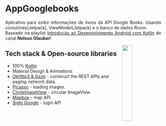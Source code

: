 # AppGooglebooks
<p align="justify">
Aplicativo para exibir informações de livros da API Google Books. Usando coroutines(Jetpack), ViewModel(Jetpack) e o banco de dados Room.
<br>
Baseado na playlist <a target="_blank" href='https://youtube.com/playlist?list=PLk7CjQD6o8xy5LQWI3O2_AIR8uHLC3Ufv'>Introdução ao Desenvolvimento Android com Kotlin</a> do canal <strong>Nelson Glauber</strong>!
</p>
<img src="https://github.com/jkalebe/jkalebe.github.io/blob/master/src/assets/AppBookLivros.gif?raw=true" align="right" width="25%"/>

## Tech stack & Open-source libraries
- 100% [Kotlin](https://kotlinlang.org/)
- Material Design & Animations
- [OkHttp3 & Gson](https://github.com/square/retrofit) - construct the REST APIs and paging network data.
- [Picasso](https://square.github.io/picasso/) - loading images. 
- [CircleImageView](https://github.com/hdodenhof/CircleImageView) - circular ImageView
- [Mapbox](https://docs.mapbox.com/android/maps/api-reference/) - map API
- [SigIn Google](https://developers.google.com/identity/sign-in/android/) - login API
